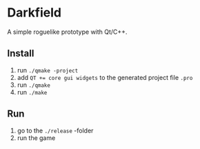 Darkfield
=========
A simple roguelike prototype with Qt/C++.


Install
--
  1. run `./qmake -project`
  2. add `QT += core gui widgets` to the generated project file `.pro`
  3. run `./qmake`
  4. run `./make`
  
Run
--
  1. go to the `./release` -folder
  2. run the game
